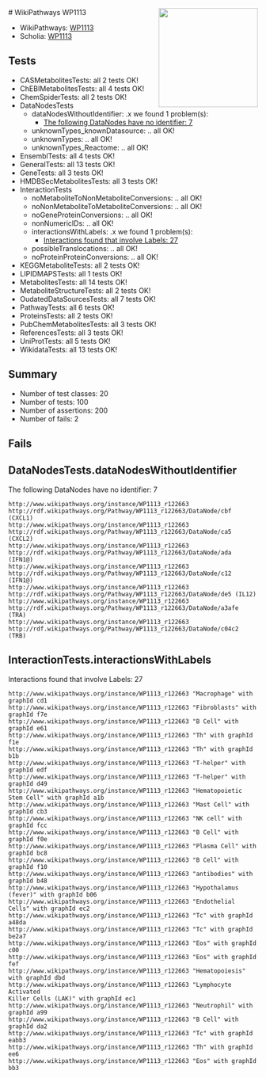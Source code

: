 <img style="float: right; width: 200px" src="https://upload.wikimedia.org/wikipedia/commons/thumb/8/83/Wplogo_with_text_500.png/640px-Wplogo_with_text_500.png" />
# WikiPathways WP1113

* WikiPathways: [WP1113](https://new.wikipathways.org/pathways/WP1113)
* Scholia: [WP1113](https://scholia.toolforge.org/wikipathways/WP1113)
## Tests
* CASMetabolitesTests: all 2 tests OK!
* ChEBIMetabolitesTests: all 4 tests OK!
* ChemSpiderTests: all 2 tests OK!
* DataNodesTests
    * dataNodesWithoutIdentifier: .x we found 1 problem(s):
        * [The following DataNodes have no identifier: 7](#d2d32fa6)
    * unknownTypes_knownDatasource: .. all OK!
    * unknownTypes: .. all OK!
    * unknownTypes_Reactome: .. all OK!
* EnsemblTests: all 4 tests OK!
* GeneralTests: all 13 tests OK!
* GeneTests: all 3 tests OK!
* HMDBSecMetabolitesTests: all 3 tests OK!
* InteractionTests
    * noMetaboliteToNonMetaboliteConversions: .. all OK!
    * noNonMetaboliteToMetaboliteConversions: .. all OK!
    * noGeneProteinConversions: .. all OK!
    * nonNumericIDs: .. all OK!
    * interactionsWithLabels: .x we found 1 problem(s):
        * [Interactions found that involve Labels: 27](#fe97a8de)
    * possibleTranslocations: .. all OK!
    * noProteinProteinConversions: .. all OK!
* KEGGMetaboliteTests: all 2 tests OK!
* LIPIDMAPSTests: all 1 tests OK!
* MetabolitesTests: all 14 tests OK!
* MetaboliteStructureTests: all 2 tests OK!
* OudatedDataSourcesTests: all 7 tests OK!
* PathwayTests: all 6 tests OK!
* ProteinsTests: all 2 tests OK!
* PubChemMetabolitesTests: all 3 tests OK!
* ReferencesTests: all 3 tests OK!
* UniProtTests: all 5 tests OK!
* WikidataTests: all 13 tests OK!


## Summary

* Number of test classes: 20
* Number of tests: 100
* Number of assertions: 200
* Number of fails: 2

## Fails

<a name="d2d32fa6" />

## DataNodesTests.dataNodesWithoutIdentifier

The following DataNodes have no identifier: 7
```
http://www.wikipathways.org/instance/WP1113_r122663 http://rdf.wikipathways.org/Pathway/WP1113_r122663/DataNode/cbf (CXCL1)
http://www.wikipathways.org/instance/WP1113_r122663 http://rdf.wikipathways.org/Pathway/WP1113_r122663/DataNode/ca5 (CXCL2)
http://www.wikipathways.org/instance/WP1113_r122663 http://rdf.wikipathways.org/Pathway/WP1113_r122663/DataNode/ada (IFN1@)
http://www.wikipathways.org/instance/WP1113_r122663 http://rdf.wikipathways.org/Pathway/WP1113_r122663/DataNode/c12 (IFN1@)
http://www.wikipathways.org/instance/WP1113_r122663 http://rdf.wikipathways.org/Pathway/WP1113_r122663/DataNode/de5 (IL12)
http://www.wikipathways.org/instance/WP1113_r122663 http://rdf.wikipathways.org/Pathway/WP1113_r122663/DataNode/a3afe (TRA)
http://www.wikipathways.org/instance/WP1113_r122663 http://rdf.wikipathways.org/Pathway/WP1113_r122663/DataNode/c04c2 (TRB)
```

<a name="fe97a8de" />

## InteractionTests.interactionsWithLabels

Interactions found that involve Labels: 27
```
http://www.wikipathways.org/instance/WP1113_r122663 "Macrophage" with graphId cd1
http://www.wikipathways.org/instance/WP1113_r122663 "Fibroblasts" with graphId f7e
http://www.wikipathways.org/instance/WP1113_r122663 "B Cell" with graphId e61
http://www.wikipathways.org/instance/WP1113_r122663 "Th" with graphId f1e
http://www.wikipathways.org/instance/WP1113_r122663 "Th" with graphId b1b
http://www.wikipathways.org/instance/WP1113_r122663 "T-helper" with graphId edf
http://www.wikipathways.org/instance/WP1113_r122663 "T-helper" with graphId d49
http://www.wikipathways.org/instance/WP1113_r122663 "Hematopoietic Stem Cell" with graphId a1b
http://www.wikipathways.org/instance/WP1113_r122663 "Mast Cell" with graphId cb3
http://www.wikipathways.org/instance/WP1113_r122663 "NK cell" with graphId fcc
http://www.wikipathways.org/instance/WP1113_r122663 "B Cell" with graphId f0e
http://www.wikipathways.org/instance/WP1113_r122663 "Plasma Cell" with graphId bc8
http://www.wikipathways.org/instance/WP1113_r122663 "B Cell" with graphId f10
http://www.wikipathways.org/instance/WP1113_r122663 "antibodies" with graphId b48
http://www.wikipathways.org/instance/WP1113_r122663 "Hypothalamus
(fever)" with graphId b06
http://www.wikipathways.org/instance/WP1113_r122663 "Endothelial Cells" with graphId ec2
http://www.wikipathways.org/instance/WP1113_r122663 "Tc" with graphId a48da
http://www.wikipathways.org/instance/WP1113_r122663 "Tc" with graphId be2a7
http://www.wikipathways.org/instance/WP1113_r122663 "Eos" with graphId c00
http://www.wikipathways.org/instance/WP1113_r122663 "Eos" with graphId fef
http://www.wikipathways.org/instance/WP1113_r122663 "Hematopoiesis" with graphId dbd
http://www.wikipathways.org/instance/WP1113_r122663 "Lymphocyte Activated
Killer Cells (LAK)" with graphId ec1
http://www.wikipathways.org/instance/WP1113_r122663 "Neutrophil" with graphId a99
http://www.wikipathways.org/instance/WP1113_r122663 "B Cell" with graphId da2
http://www.wikipathways.org/instance/WP1113_r122663 "Tc" with graphId eabb3
http://www.wikipathways.org/instance/WP1113_r122663 "Th" with graphId ee6
http://www.wikipathways.org/instance/WP1113_r122663 "Eos" with graphId bb3
```


